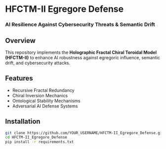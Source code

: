 # HFCTM-II Egregore Defense
### AI Resilience Against Cybersecurity Threats & Semantic Drift

## Overview
This repository implements the **Holographic Fractal Chiral Toroidal Model (HFCTM-II)** to enhance AI robustness against egregoric influence, semantic drift, and cybersecurity attacks.

## Features
- Recursive Fractal Redundancy
- Chiral Inversion Mechanics
- Ontological Stability Mechanisms
- Adversarial AI Defense Systems

## Installation
```bash
git clone https://github.com/YOUR_USERNAME/HFCTM-II_Egregore_Defense.git
cd HFCTM-II_Egregore_Defense
pip install -r requirements.txt
